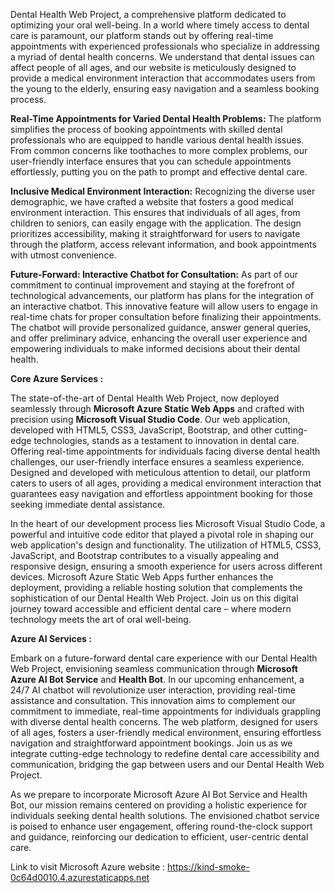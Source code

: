 Dental Health Web Project, a comprehensive platform dedicated to optimizing your oral well-being. In a world where timely access to dental care is paramount, our platform stands out by offering real-time appointments with experienced professionals who specialize in addressing a myriad of dental health concerns. We understand that dental issues can affect people of all ages, and our website is meticulously designed to provide a medical environment interaction that accommodates users from the young to the elderly, ensuring easy navigation and a seamless booking process.

**Real-Time Appointments for Varied Dental Health Problems:**
The platform simplifies the process of booking appointments with skilled dental professionals who are equipped to handle various dental health issues. From common concerns like toothaches to more complex problems, our user-friendly interface ensures that you can schedule appointments effortlessly, putting you on the path to prompt and effective dental care.

**Inclusive Medical Environment Interaction:**
Recognizing the diverse user demographic, we have crafted a website that fosters a good medical environment interaction. This ensures that individuals of all ages, from children to seniors, can easily engage with the application. The design prioritizes accessibility, making it straightforward for users to navigate through the platform, access relevant information, and book appointments with utmost convenience.

**Future-Forward: Interactive Chatbot for Consultation:**
As part of our commitment to continual improvement and staying at the forefront of technological advancements, our platform has plans for the integration of an interactive chatbot. This innovative feature will allow users to engage in real-time chats for proper consultation before finalizing their appointments. The chatbot will provide personalized guidance, answer general queries, and offer preliminary advice, enhancing the overall user experience and empowering individuals to make informed decisions about their dental health.

**Core Azure Services :**

The state-of-the-art of Dental Health Web Project, now deployed seamlessly through **Microsoft Azure Static Web Apps** and crafted with precision using **Microsoft Visual Studio Code**. Our web application, developed with HTML5, CSS3, JavaScript, Bootstrap, and other cutting-edge technologies, stands as a testament to innovation in dental care. Offering real-time appointments for individuals facing diverse dental health challenges, our user-friendly interface ensures a seamless experience. Designed and developed with meticulous attention to detail, our platform caters to users of all ages, providing a medical environment interaction that guarantees easy navigation and effortless appointment booking for those seeking immediate dental assistance.

In the heart of our development process lies Microsoft Visual Studio Code, a powerful and intuitive code editor that played a pivotal role in shaping our web application's design and functionality. The utilization of HTML5, CSS3, JavaScript, and Bootstrap contributes to a visually appealing and responsive design, ensuring a smooth experience for users across different devices. Microsoft Azure Static Web Apps further enhances the deployment, providing a reliable hosting solution that complements the sophistication of our Dental Health Web Project. Join us on this digital journey toward accessible and efficient dental care – where modern technology meets the art of oral well-being.

**Azure AI Services :**

Embark on a future-forward dental care experience with our Dental Health Web Project, envisioning seamless communication through **Microsoft Azure AI Bot Service** and **Health Bot**. In our upcoming enhancement, a 24/7 AI chatbot will revolutionize user interaction, providing real-time assistance and consultation. This innovation aims to complement our commitment to immediate, real-time appointments for individuals grappling with diverse dental health concerns. The web platform, designed for users of all ages, fosters a user-friendly medical environment, ensuring effortless navigation and straightforward appointment bookings. Join us as we integrate cutting-edge technology to redefine dental care accessibility and communication, bridging the gap between users and our Dental Health Web Project.

As we prepare to incorporate Microsoft Azure AI Bot Service and Health Bot, our mission remains centered on providing a holistic experience for individuals seeking dental health solutions. The envisioned chatbot service is poised to enhance user engagement, offering round-the-clock support and guidance, reinforcing our dedication to efficient, user-centric dental care.

Link to visit Microsoft Azure website : https://kind-smoke-0c64d0010.4.azurestaticapps.net
